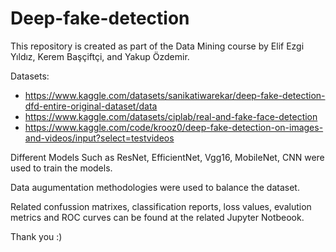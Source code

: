 # Deep-fake-detection

This repository is created as part of the Data Mining course by Elif Ezgi Yıldız, Kerem Başçiftçi, and Yakup Özdemir.

Datasets:
* https://www.kaggle.com/datasets/sanikatiwarekar/deep-fake-detection-dfd-entire-original-dataset/data
* https://www.kaggle.com/datasets/ciplab/real-and-fake-face-detection
* https://www.kaggle.com/code/krooz0/deep-fake-detection-on-images-and-videos/input?select=testvideos

Different Models Such as ResNet, EfficientNet, Vgg16, MobileNet, CNN were used to train the models.

Data augumentation methodologies were used to balance the dataset.

Related confussion matrixes, classification reports, loss values, evalution metrics and ROC curves can be found at the related Jupyter Notbeook.

Thank you :)